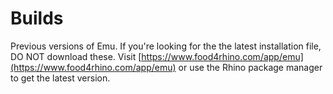 # Builds
Previous versions of Emu. If you're looking for the the latest installation file, DO NOT download these. Visit [https://www.food4rhino.com/app/emu](https://www.food4rhino.com/app/emu) or use the Rhino package manager to get the latest version.
